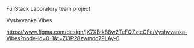 FullStack Laboratory team project

Vyshyvanka Vibes

https://www.figma.com/design/jX7XBtk88w2TeFQZztcGFe/Vyshyvanka-Vibes?node-id=0-1&t=Zi3P28zwmdd79LAy-0
